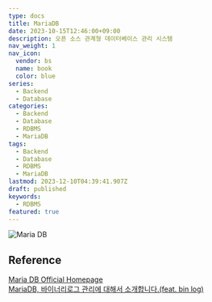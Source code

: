 ```yaml
---
type: docs
title: MariaDB
date: 2023-10-15T12:46:00+09:00
description: 오픈 소스 관계형 데이터베이스 관리 시스템
nav_weight: 1
nav_icon:
  vendor: bs
  name: book
  color: blue
series:
  - Backend
  - Database
categories:
  - Backend
  - Database
  - RDBMS
  - MariaDB
tags:
  - Backend
  - Database
  - RDBMS
  - MariaDB
lastmod: 2023-12-10T04:39:41.907Z
draft: published
keywords:
  - RDBMS
featured: true
---
```


![Maria DB](content/backend/mariadb.png#center "https://namu.wiki/w/MariaDB")

## Reference

[Maria DB Official Homepage](https://mariadb.org/)  
[MariaDB, 바이너리로그 관리에 대해서 소개합니다.(feat. bin log)](https://devocean.sk.com/blog/techBoardDetail.do?ID=163340&boardType=techBlog)
